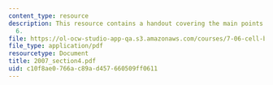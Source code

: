 ```yaml
---
content_type: resource
description: This resource contains a handout covering the main points of lecture
  6.
file: https://ol-ocw-studio-app-qa.s3.amazonaws.com/courses/7-06-cell-biology-spring-2007/c10f8ae0766ac89ad457660509ff0611_2007_section4.pdf
file_type: application/pdf
resourcetype: Document
title: 2007_section4.pdf
uid: c10f8ae0-766a-c89a-d457-660509ff0611
---
```

